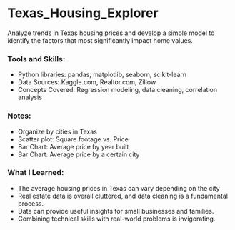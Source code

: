 # Texas_Housing_Explorer
 Analyze trends in Texas housing prices and develop a simple model to identify the factors that most significantly impact home values.

### Tools and Skills:
 - Python libraries: pandas, matplotlib, seaborn, scikit-learn
 - Data Sources: Kaggle.com, Realtor.com, Zillow
 - Concepts Covered: Regression modeling, data cleaning, correlation analysis

### Notes:
 - Organize by cities in Texas
 - Scatter plot: Square footage vs. Price
 - Bar Chart: Average price by year built
 - Bar Chart: Average price by a certain city

### What I Learned:
 - The average housing prices in Texas can vary depending on the city
 - Real estate data is overall cluttered, and data cleaning is a fundamental process.
 - Data can provide useful insights for small businesses and families.
 - Combining technical skills with real-world problems is invigorating.
